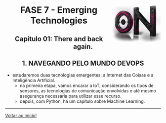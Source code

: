 <div align="center">
<a href="https://github.com/monicaquintal" target="_blank"><img align="right" height="120px" src="../assets/logo.png" /></a>
<h1>FASE 7 - Emerging Technologies</h1>
<h2>Capítulo 01: There and back again.</h2>
</div>

<div align="center">
<h2>1. NAVEGANDO PELO MUNDO DEVOPS</h2>
</div>

- estudaremos duas tecnologias emergentes: a Internet das Coisas e a Inteligência Artificial.
  - na primeira etapa, vamos encarar a IoT, considerando os tipos de sensores, as tecnologias de comunicação envolvidas e até mesmo asegurança necessária para utilizar esse recurso.
  - depois, com Python, há um capítulo sobre Machine Learning.

--- 

[Voltar ao início!](https://github.com/monicaquintal/smart_cities)